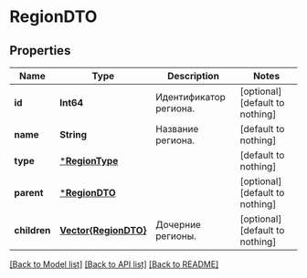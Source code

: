 # RegionDTO


## Properties
Name | Type | Description | Notes
------------ | ------------- | ------------- | -------------
**id** | **Int64** | Идентификатор региона. | [optional] [default to nothing]
**name** | **String** | Название региона. | [default to nothing]
**type** | [***RegionType**](RegionType.md) |  | [default to nothing]
**parent** | [***RegionDTO**](RegionDTO.md) |  | [optional] [default to nothing]
**children** | [**Vector{RegionDTO}**](RegionDTO.md) | Дочерние регионы. | [optional] [default to nothing]


[[Back to Model list]](../README.md#models) [[Back to API list]](../README.md#api-endpoints) [[Back to README]](../README.md)


